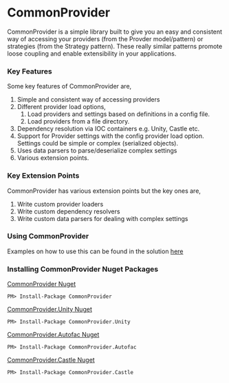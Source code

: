# CommonProvider

CommonProvider is a simple library built to give you an easy and consistent way of accessing your providers (from the Provder model/pattern) or strategies (from the Strategy pattern). These really similar patterns promote loose coupling and enable extensibility in your applications.

### Key Features
Some key features of CommonProvider are,

1. Simple and consistent way of accessing providers
2. Different provider load options,
    1. Load providers and settings based on definitions in a config file.
    2. Load providers from a file directory.
3. Dependency resolution via IOC containers e.g. Unity, Castle etc.
4. Support for Provider settings with the config provider load option. Settings could be simple or complex (serialized objects).
5. Uses data parsers to parse/deserialize complex settings
6. Various extension points.

### Key Extension Points
CommonProvider has various extension points but the key ones are,

1. Write custom provider loaders
2. Write custom dependency resolvers
3. Write custom data parsers for dealing with complex settings

### Using CommonProvider
Examples on how to use this can be found in the solution [here](https://github.com/commonprovider/common-provider/tree/master/Examples)

### Installing CommonProvider Nuget Packages

[CommonProvider Nuget](https://www.nuget.org/packages/CommonProvider/)
```
PM> Install-Package CommonProvider
```

[CommonProvider.Unity Nuget](https://www.nuget.org/packages/CommonProvider.Unity/)
```
PM> Install-Package CommonProvider.Unity
```

[CommonProvider.Autofac Nuget](https://www.nuget.org/packages/CommonProvider.Autofac/)
```
PM> Install-Package CommonProvider.Autofac
```

[CommonProvider.Castle Nuget](https://www.nuget.org/packages/CommonProvider.Castle/)
```
PM> Install-Package CommonProvider.Castle
```
